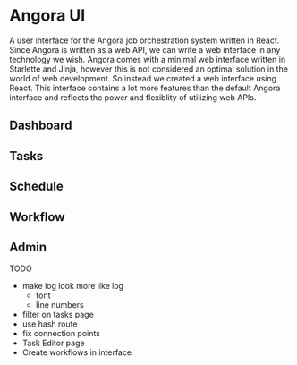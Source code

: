 # Angora UI

A user interface for the Angora job orchestration system written in React. Since Angora is written as a web API, we can write a web interface in any technology we wish. Angora comes with a minimal web interface written in Starlette and Jinja, however this is not considered an optimal solution in the world of web development. So instead we created a web interface using React. This interface contains a lot more features than the default Angora interface and reflects the power and flexiblity of utilizing web APIs.

## Dashboard

## Tasks

## Schedule

## Workflow

## Admin

TODO

-   make log look more like log
    -   font
    -   line numbers
-   filter on tasks page
-   use hash route
-   fix connection points
-   Task Editor page
-   Create workflows in interface
